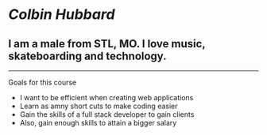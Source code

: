 # _Colbin Hubbard_
## I am a male from STL, MO. I love music, skateboarding and technology.
---
Goals for this course
- I want to be efficient when creating web applications
- Learn as amny short cuts to make coding easier
- Gain the skills of a full stack developer to gain clients
- Also, gain enough skills to attain a bigger salary